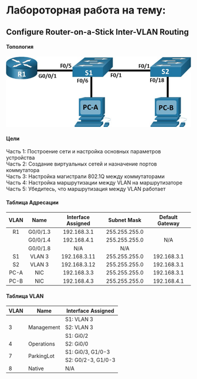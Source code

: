 # Лабороторная работа на тему:
## Configure Router-on-a-Stick Inter-VLAN Routing
#### Топология

![Alt text](https://github.com/bislogin/otus/blob/main/labs/lab00/topology.jpg)

#### Цели

Часть 1: Построение сети и настройка основных параметров устройства  
Часть 2: Создание виртуальных сетей и назначение портов коммутатора  
Часть 3: Настройка магистрали 802.1Q между коммутаторами  
Часть 4: Настройка маршрутизации между VLAN на маршрутизаторе  
Часть 5: Убедитесь, что маршрутизация между VLAN работает  

#### Таблица Адресации

<table>
    <thead>
        <tr>
            <th>VLAN</th>
            <th>Name</th>
            <th>Interface Assigned</th>
			<th>Subnet Mask</th>
            <th>Default Gateway</th>
        </tr>
    </thead>
    <tbody>
        <tr>
			<td align="center">R1</td>
			<td align="center">G0/0/1.3</td>
			<td align="center">192.168.3.1</td>
			<td align="center">255.255.255.0</td>
            <td rowspan=3 align="center">N/A</td>
        </tr>
        <tr>
            <td align="center"> </td>
			<td align="center">G0/0/1.4</td>
			<td align="center">192.168.4.1</td>
			<td align="center">255.255.255.0</td>
        </tr>
		<tr>
            <td align="center"> </td>
			<td align="center">G0/0/1.8	</td>
			<td align="center">N/A</td>
			<td align="center">N/A</td>
        </tr>
        <tr>
			<td align="center">S1</td>
			<td align="center">VLAN 3</td>
			<td align="center">192.168.3.11</td>
			<td align="center">255.255.255.0</td>
            <td align="center">192.168.3.1</td>
        </tr>
        <tr>
			<td align="center">S2</td>
			<td align="center">VLAN 3</td>
			<td align="center">192.168.3.12</td>
			<td align="center">255.255.255.0</td>
            <td align="center">192.168.3.1</td>
        </tr>
        <tr>
			<td align="center">PC-A</td>
			<td align="center">NIC</td>
			<td align="center">192.168.3.3</td>
			<td align="center">255.255.255.0</td>
            <td align="center">192.168.3.1</td>
        </tr>
        <tr>
			<td align="center">PC-B</td>
			<td align="center">NIC</td>
			<td align="center">192.168.4.3</td>
			<td align="center">255.255.255.0</td>
            <td align="center">192.168.4.1</td>
        </tr>
    </tbody>
</table>

#### Таблица VLAN

<table>
    <thead>
        <tr>
            <th>VLAN</th>
            <th>Name</th>
            <th>Interface Assigned</th>
        </tr>
    </thead>
    <tbody>
        <tr>
			<td rowspan=3 align="left">3</td>
			<td rowspan=3 align="left">Management</td>
			<td align="left">S1: VLAN 3</td>
        </tr>
        <tr>
			<td align="left">S2: VLAN 3</td>
        </tr>
        <tr>
			<td align="left">S1: Gi0/2</td>
        </tr>
		<tr>
            <td align="left">4 </td>
			<td align="left">Operations	</td>
			<td align="left">S2: Gi0/0</td>
        </tr>
        <tr>
			<td rowspan=2 align="left">7</td>
			<td rowspan=2 align="left">ParkingLot</td>
			<td align="left">S1: Gi0/3, G1/0-3 </td>
        </tr>
        <tr>
			<td align="left">S2: G0/2-3, G1/0-3 </td>
        </tr>
        <tr>
			<td align="left">8</td>
			<td align="left">Native</td>
			<td align="left">N/A</td>
        </tr>
    </tbody>
</table>
